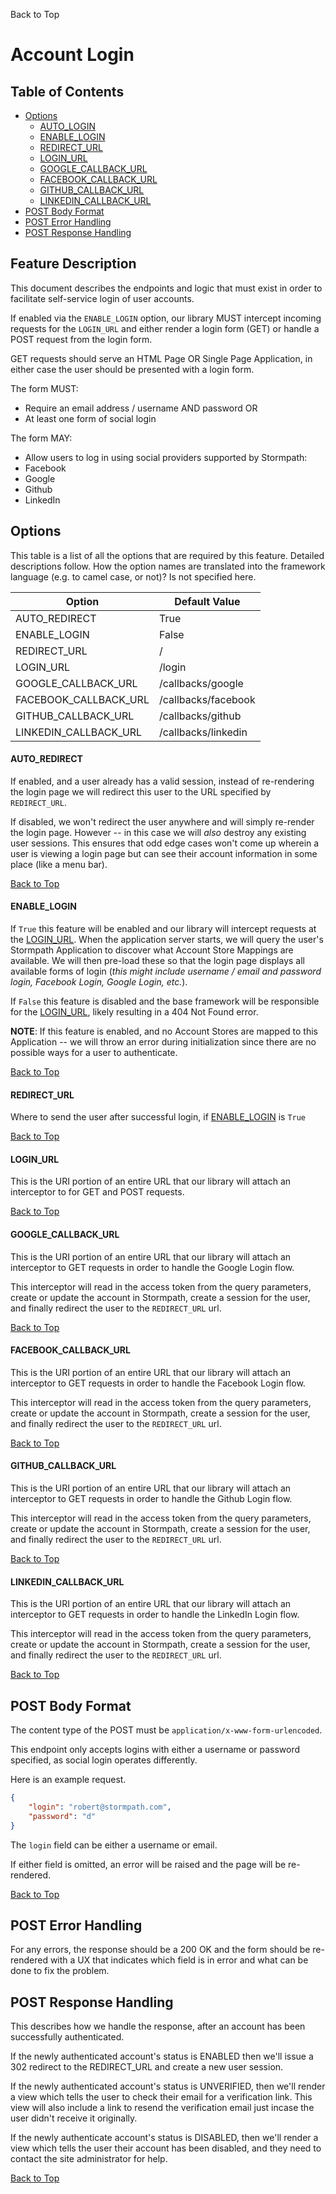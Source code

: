 <a name="#top">Back to Top</a>

# Account Login


## Table of Contents

* [Options](#Options)
  * [AUTO_LOGIN](#AUTO_LOGIN)
  * [ENABLE_LOGIN](#ENABLE_LOGIN)
  * [REDIRECT_URL](#REDIRECT_URL)
  * [LOGIN_URL](#LOGIN_URL)
  * [GOOGLE_CALLBACK_URL](#GOOGLE_CALLBACK_URL)
  * [FACEBOOK_CALLBACK_URL](#FACEBOOK_CALLBACK_URL)
  * [GITHUB_CALLBACK_URL](#GITHUB_CALLBACK_URL)
  * [LINKEDIN_CALLBACK_URL](#LINKEDIN_CALLBACK_URL)
* [POST Body Format](#POST_Body_Format)
* [POST Error Handling](#POST_Error_Handling)
* [POST Response Handling](#POST_Response_Handling)


## Feature Description

This document describes the endpoints and logic that must exist in order to
facilitate self-service login of user accounts.

If enabled via the `ENABLE_LOGIN` option, our library MUST intercept
incoming requests for the `LOGIN_URL` and either render a login form (GET) or
handle a POST request from the login form.

GET requests should serve an HTML Page OR Single Page Application, in either
case the user should be presented with a login form.

The form MUST:

* Require an email address / username AND password OR
* At least one form of social login

The form MAY:

* Allow users to log in using social providers supported by Stormpath:
 * Facebook
 * Google
 * Github
 * LinkedIn


## <a name="Options"></a> Options

This table is a list of all the options that are required by this feature.
Detailed descriptions follow.  How the option names are translated into the
framework language (e.g. to camel case, or not)? Is not specified here.

| Option                           | Default Value       |
| -------------------------------- |---------------------|
| AUTO_REDIRECT                    | True                |
| ENABLE_LOGIN                     | False               |
| REDIRECT_URL                     | /                   |
| LOGIN_URL                        | /login              |
| GOOGLE_CALLBACK_URL              | /callbacks/google   |
| FACEBOOK_CALLBACK_URL            | /callbacks/facebook |
| GITHUB_CALLBACK_URL              | /callbacks/github   |
| LINKEDIN_CALLBACK_URL            | /callbacks/linkedin |


#### <a name="AUTO_REDIRECT"></a> AUTO_REDIRECT

If enabled, and a user already has a valid session, instead of re-rendering the
login page we will redirect this user to the URL specified by `REDIRECT_URL`.

If disabled, we won't redirect the user anywhere and will simply re-render the
login page.  However -- in this case we will *also* destroy any existing user
sessions.  This ensures that odd edge cases won't come up wherein a user is
viewing a login page but can see their account information in some place (like a
menu bar).

<a href="#top">Back to Top</a>


#### <a name="ENABLE_LOGIN"></a> ENABLE_LOGIN

If `True` this feature will be enabled and our library will intercept requests
at the [LOGIN_URL](#LOGIN_URL).  When the application server starts, we will
query the user's Stormpath Application to discover what Account Store Mappings
are available.  We will then pre-load these so that the login page displays all
available forms of login (*this might include username / email and password
login, Facebook Login, Google Login, etc.*).

If `False` this feature is disabled and the base framework will be responsible
for the [LOGIN_URL](#LOGIN_URL), likely resulting in a 404 Not Found error.

**NOTE**: If this feature is enabled, and no Account Stores are mapped to this
Application -- we will throw an error during initialization since there are no
possible ways for a user to authenticate.


<a href="#top">Back to Top</a>


#### <a name="REDIRECT_URL"></a> REDIRECT_URL

Where to send the user after successful login, if
[ENABLE_LOGIN](#ENABLE_LOGIN) is `True`

<a href="#top">Back to Top</a>


#### <a name="LOGIN_URL"></a> LOGIN_URL

This is the URI portion of an entire URL that our library will attach an
interceptor to for GET and POST requests.

<a href="#top">Back to Top</a>


#### <a name="GOOGLE_CALLBACK_URL"></a> GOOGLE_CALLBACK_URL

This is the URI portion of an entire URL that our library will attach an
interceptor to GET requests in order to handle the Google Login flow.

This interceptor will read in the access token from the query parameters, create
or update the account in Stormpath, create a session for the user, and finally
redirect the user to the `REDIRECT_URL` url.

<a href="#top">Back to Top</a>


#### <a name="FACEBOOK_CALLBACK_URL"></a> FACEBOOK_CALLBACK_URL

This is the URI portion of an entire URL that our library will attach an
interceptor to GET requests in order to handle the Facebook Login flow.

This interceptor will read in the access token from the query parameters, create
or update the account in Stormpath, create a session for the user, and finally
redirect the user to the `REDIRECT_URL` url.

<a href="#top">Back to Top</a>


#### <a name="GITHUB_CALLBACK_URL"></a> GITHUB_CALLBACK_URL

This is the URI portion of an entire URL that our library will attach an
interceptor to GET requests in order to handle the Github Login flow.

This interceptor will read in the access token from the query parameters, create
or update the account in Stormpath, create a session for the user, and finally
redirect the user to the `REDIRECT_URL` url.

<a href="#top">Back to Top</a>


#### <a name="LINKEDIN_CALLBACK_URL"></a> LINKEDIN_CALLBACK_URL

This is the URI portion of an entire URL that our library will attach an
interceptor to GET requests in order to handle the LinkedIn Login flow.

This interceptor will read in the access token from the query parameters, create
or update the account in Stormpath, create a session for the user, and finally
redirect the user to the `REDIRECT_URL` url.

<a href="#top">Back to Top</a>


## <a name="POST_Body_Format"></a> POST Body Format

The content type of the POST must be `application/x-www-form-urlencoded`.

This endpoint only accepts logins with either a username or password specified,
as social login operates differently.

Here is an example request.

```json
{
    "login": "robert@stormpath.com",
    "password": "d"
}
```

The `login` field can be either a username or email.

If either field is omitted, an error will be raised and the page will be
re-rendered.

<a href="#top">Back to Top</a>


##  <a name="POST_Error_Handling"></a> POST Error Handling

For any errors, the response should be a 200 OK and the form should be
re-rendered with a UX that indicates which field is in error and what can be
done to fix the problem.


## <a name="POST_Response_Handling"></a> POST Response Handling

This describes how we handle the response, after an account has been
successfully authenticated.

If the newly authenticated account's status is ENABLED then we'll issue a 302
redirect to the REDIRECT_URL and create a new user session.

If the newly authenticated account's status is UNVERIFIED, then we'll render a
view which tells the user to check their email for a verification link.  This
view will also include a link to resend the verification email just incase the
user didn't receive it originally.

If the newly authenticate account's status is DISABLED, then we'll render a view
which tells the user their account has been disabled, and they need to contact
the site administrator for help.


<a href="#top">Back to Top</a>
